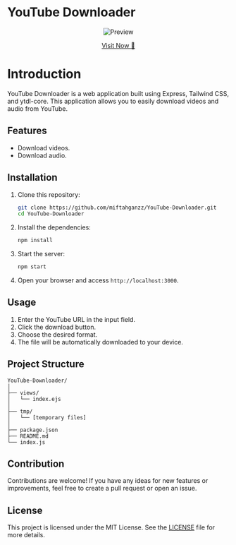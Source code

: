 # YouTube Downloader

<p align="center">
  <img src="https://raw.githubusercontent.com/miftahganzz/File-Uploader/main/uploader.png" alt="Preview">
</p>

<p align="center">
<a href="https://cdn.itzpire.site" target="_blank">Visit Now 🚀</a>
</p>

# Introduction 
YouTube Downloader is a web application built using Express, Tailwind CSS, and ytdl-core. This application allows you to easily download videos and audio from YouTube.

## Features

- Download videos.
- Download audio.

## Installation

1. Clone this repository:
   ```bash
   git clone https://github.com/miftahganzz/YouTube-Downloader.git
   cd YouTube-Downloader
   ```

2. Install the dependencies:
   ```bash
   npm install
   ```

3. Start the server:
   ```bash
   npm start
   ```

4. Open your browser and access `http://localhost:3000`.

## Usage

1. Enter the YouTube URL in the input field.
2. Click the download button.
3. Choose the desired format.
4. The file will be automatically downloaded to your device.

## Project Structure

```
YouTube-Downloader/
│
├── views/
│   └── index.ejs
│
├── tmp/
│   └── [temporary files]
│
├── package.json
├── README.md
└── index.js
```

## Contribution

Contributions are welcome! If you have any ideas for new features or improvements, feel free to create a pull request or open an issue.

## License

This project is licensed under the MIT License. See the [LICENSE](LICENSE) file for more details.
